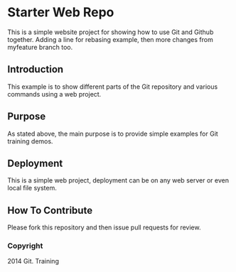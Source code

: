 # Starter Web Repo

This is a simple website project for showing how to use Git
and Github together. Adding a line for rebasing example, then
more changes from myfeature branch too.

## Introduction

This example is to show different parts of the Git repository
and various commands using a web project.

## Purpose

As stated above, the main purpose is to provide simple examples
for Git training demos.

## Deployment

This is a simple web project, deployment can be on any web server
or even local file system.

## How To Contribute

Please fork this repository and then issue pull requests for review.

### Copyright

2014 Git. Training